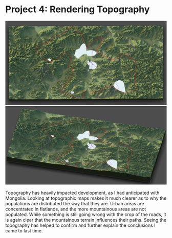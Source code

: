# Project 4: Rendering Topography

![](3d_birdseye.png)
![](3d_topo.png)

Topography has heavily impacted development, as I had anticipated with Mongolia. Looking at topographic maps makes it much clearer as to why the populations are distributed the way that they are. Urban areas are concentrated in flatlands, and the more mountainous areas are not populated. While something is still going wrong with the crop of the roads, it is again clear that the mountainous terrain influences their paths. Seeing the topography has helped to confirm and further explain the conclusions I came to last time. 
